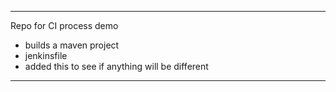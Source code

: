 --------------------------------------
Repo for CI process demo 

- builds a maven project
- jenkinsfile
- added this to see if anything will be different
--------------------------------------
